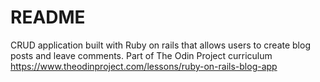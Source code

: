 # README

CRUD application built with Ruby on rails that allows users to create blog posts and leave comments. Part of The Odin Project curriculum 
https://www.theodinproject.com/lessons/ruby-on-rails-blog-app
